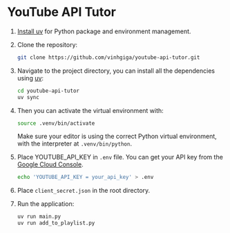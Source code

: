 # YouTube API Tutor

1. [Install uv](https://docs.astral.sh/uv/getting-started/installation/#installation-methods) for Python package and environment management.

2. Clone the repository:
    ```bash
    git clone https://github.com/vinhgiga/youtube-api-tutor.git
    ```

3. Navigate to the project directory, you can install all the dependencies using [uv](https://docs.astral.sh/uv):
    ```bash
    cd youtube-api-tutor
    uv sync
    ```

4. Then you can activate the virtual environment with:

    ```bash
    source .venv/bin/activate
    ```

    Make sure your editor is using the correct Python virtual environment, with the interpreter at `.venv/bin/python`.

5. Place YOUTUBE_API_KEY in `.env` file. You can get your API key from the [Google Cloud Console](https://console.cloud.google.com/marketplace/product/google/youtube.googleapis.com).

    ```bash
    echo 'YOUTUBE_API_KEY = your_api_key' > .env
    ```

6. Place `client_secret.json` in the root directory.

7. Run the application:

    ```bash
    uv run main.py
    uv run add_to_playlist.py
    ```
